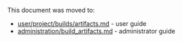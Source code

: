This document was moved to:

- [user/project/builds/artifacts.md](../../user/project/builds/artifacts.md) - user guide
- [administration/build_artifacts.md](../../administration/build_artifacts.md) - administrator guide
